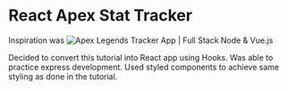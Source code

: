
# React Apex Stat Tracker

Inspiration was ![Apex Legends Tracker App | Full Stack Node & Vue.js](https://www.youtube.com/watch?v=8z2qRln9tnc)

Decided to convert this tutorial into React app using Hooks. Was able to practice express development. Used styled components to achieve same styling as done in the tutorial.
